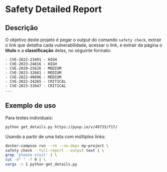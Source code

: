 # Safety Detailed Report

## Descrição

O objetivo deste projeto é pegar o output do comando `safety check`, extrair o
link que detalha cada vulnerabilidade, acessar o link, e extrair da página o
**título** e a **classificação** delas, no seguinte formato:

```
- CVE-2022-23491 - HIGH
- CVE-2023-24816 - HIGH
- CVE-2020-25626 - MEDIUM
- CVE-2023-32681 - MEDIUM
- CVE-2022-40896 - MEDIUM
- CVE-2022-34265 - CRITICAL
- CVE-2023-31047 - CRITICAL
...
```

## Exemplo de uso

Para testes individuais:

```sh
python get_details.py https://pyup.io/v/49733/f17/
```

Usando a partir de uma lista com múltiplos links:

```sh
docker-compose run --rm --no-deps my-project \
safety check --full-report --output text | \
grep 'please visit' | \
cut -d" " -f 9 | \
xargs -n 1 python get_details.py
```
